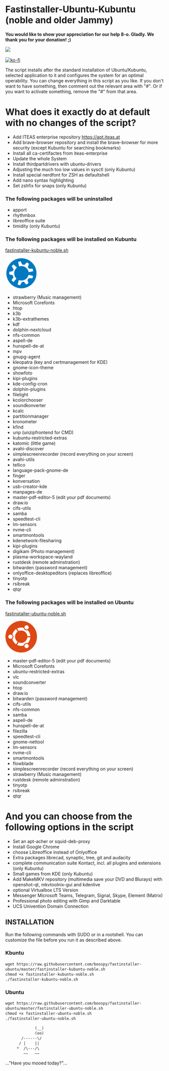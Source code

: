 Fastinstaller-Ubuntu-Kubuntu (noble and older Jammy)
====================================

**You would like to show your appreciation for our help 8-o. Gladly. We thank you for your donation! ;)**

<a href="https://www.paypal.com/donate/?hosted_button_id=JTFYJYVH37MNE">
  <img src="https://www.paypalobjects.com/en_US/i/btn/btn_donate_LG.gif">
</a>

[![ko-fi](https://ko-fi.com/img/githubbutton_sm.svg)](https://ko-fi.com/L3L813B3CV)

The script installs after the standard installation of Ubuntu/Kubuntu, selected application to it and configures the system for an optimal operability. You can change everything in this script as you like. If you don't want to have something, then comment out the relevant area with "#". Or if you want to activate something, remove the "#" from that area.

# What does it exactly do at default with no changes of the script?

  * Add ITEAS enterprise repository https://apt.iteas.at
  * Add brave-browser repository and install the brave-browser for more security  (except Kubuntu for searching bookmarks)
  * Install all ca-certifactes from iteas-enterprise
  * Update the whole System
  * Install thirdpartdrivers with ubuntu-drivers
  * Adjusting the much too low values in sysctl (only Kubuntu)
  * Install special nerdfont for ZSH as defaultshell
  * Add nano syntax highlighting
  * Set zshfix for snaps (only Kubuntu)

### The following packages will be uninstalled
  
  * apport
  * rhythmbox
  * libreoffice suite
  * timidity (only Kubuntu)
  
### The following packages will be installed on Kubuntu
[fastinstaller-kubuntu-noble.sh](https://github.com/boospy/fastinstaller-ubuntu/blob/master/fastinstaller-kubuntu-noble.sh)

<img src="https://raw.githubusercontent.com/boospy/fastinstaller-ubuntu/master/kubuntu-installer.png" width="" height="100">

  * strawberry (Music management)
  * Microsoft Corefonts
  * htop
  * k3b
  * k3b-extrathemes
  * kdf
  * dolphin-nextcloud
  * nfs-common
  * aspell-de
  * hunspell-de-at
  * mpv
  * gnupg-agent
  * kleopatra (key and certmanagement for KDE)
  * gnome-icon-theme
  * showfoto
  * kipi-plugins
  * kde-config-cron
  * dolphin-plugins
  * filelight
  * kcolorchooser
  * soundkonverter
  * kcalc
  * partitionmanager
  * kronometer
  * kfind
  * unp (unzipfrontend for CMD)
  * kubuntu-restricted-extras
  * katomic (little game)
  * avahi-discover
  * simplescreenrecorder (record everything on your screen)
  * avahi-utils
  * tellico
  * language-pack-gnome-de
  * finger
  * konversation
  * usb-creator-kde
  * manpages-de
  * master-pdf-editor-5  (edit your pdf documents)
  * draw.io
  * cifs-utils
  * samba
  * speedtest-cli
  * lm-sensors
  * nvme-cli
  * smartmontools
  * kdenetwork-filesharing
  * kipi-plugins
  * digikam (Photo management)
  * plasma-workspace-wayland
  * rustdesk (remote adminstration)
  * bitwarden (password management)
  * onlyoffice-desktopeditors (replaces libreoffice)
  * tinyotp
  * rsibreak
  * qtqr

### The following packages will be installed on Ubuntu
[fastinstaller-ubuntu-noble.sh](https://github.com/boospy/fastinstaller-ubuntu/blob/master/fastinstaller-ubuntu-noble.sh)
  
<img src="https://raw.githubusercontent.com/boospy/fastinstaller-ubuntu/master/ubuntu-installer.png" width="" height="100"> 
  
  * master-pdf-editor-5  (edit your pdf documents)
  * Microsoft Corefonts
  * ubuntu-restricted-extras
  * vlc
  * soundconverter
  * htop
  * draw.io
  * bitwarden (password management)
  * cifs-utils
  * nfs-common
  * samba
  * aspell-de
  * hunspell-de-at
  * filezilla
  * speedtest-cli
  * gnome-nettool
  * lm-sensors
  * nvme-cli
  * smartmontools
  * flowblade
  * simplescreenrecorder (record everything on your screen)
  * strawberry (Music management)
  * rustdesk (remote adminstration)
  * tinyotp
  * rsibreak
  * qtqr
  
# And you can choose from the following options in the script

  * Set an apt-acher or squid-deb-proxy
  * Install Google Chrome
  * choose Libreoffice instead of Onlyoffice
  * Extra packages librecad, synaptic, tree, git and audacity
  * complete communication suite Kontact, incl. all plugins and extensions (only Kubuntu)
  * Small games from KDE (only Kubuntu)
  * Add MakeMKV repository (multimedia save your DVD and Blurays) with openshot-qt,  mkvtoolnix-gui and kdenlive
  * optional Virtualbox LTS Version
  * Messenger Microsoft Teams, Telegram, Signal, Skype, Element (Matrix)
  * Professional photo editing with Gimp and Darktable
  * UCS Univention Domain Connection


INSTALLATION
------------

Run the following commands with SUDO or in a rootshell. You can customize the file before you run it as described above.

### Kbuntu

~~~
wget https://raw.githubusercontent.com/boospy/fastinstaller-ubuntu/master/fastinstaller-kubuntu-noble.sh
chmod +x fastinstaller-kubuntu-noble.sh
./fastinstaller-kubuntu-noble.sh
~~~

### Ubuntu

~~~
wget https://raw.githubusercontent.com/boospy/fastinstaller-ubuntu/master/fastinstaller-ubuntu-noble.sh
chmod +x fastinstaller-ubuntu-noble.sh
./fastinstaller-ubuntu-noble.sh
~~~

  
                 (__) 
                 (oo) 
           /------\/ 
          / |    ||   
         *  /\---/\ 
            ~~   ~~   
..."Have you mooed today?"...
